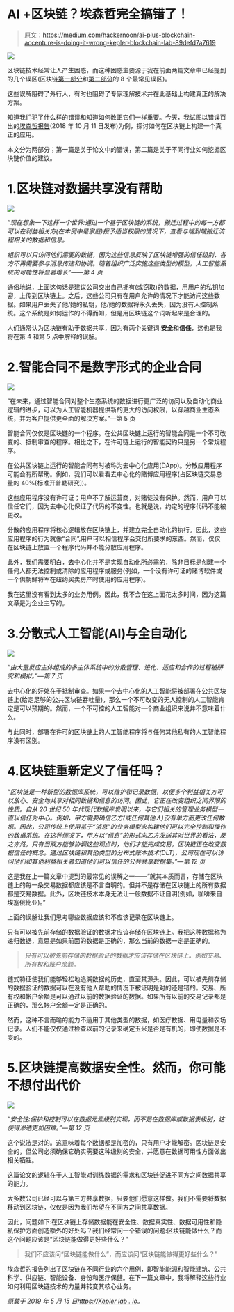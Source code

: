 # AI +区块链？埃森哲完全搞错了！

> 原文：<https://medium.com/hackernoon/ai-plus-blockchain-accenture-is-doing-it-wrong-kepler-blockchain-lab-89defd7a7619>

![](img/8c01a9dab506456fbd9d4e3945eeb9ab.png)

区块链技术经常让人产生困惑，而这种困惑主要源于我在前面两篇文章中已经提到的几个误区(区块链[第一部分](https://keplerlab.io/8-most-common-misunderstandings-in-blockchain-discussion/)和[第二部分](https://keplerlab.io/8-most-common-misunderstandings-in-blockchain-discussion-part-2/)的 8 个最常见误区)。

这些误解阻碍了外行人，有时也阻碍了专家理解技术并在此基础上构建真正的解决方案。

知道我们犯了什么样的错误和知道如何改正它们一样重要。今天，我试图以错误百出的[埃森哲报告](https://www.accenture.com/us-en/insights/blockchain/ai-plus-blockchain)(2018 年 10 月 11 日发布)为例，探讨如何在区块链上构建一个真正的应用。

本文分为两部分；第一篇是关于论文中的错误，第二篇是关于不同行业如何挖掘区块链价值的建议。

# 1.区块链对数据共享没有帮助

![](img/276b146dd7e2b0ef7dc3373e0801b91c.png)

*“现在想象一下这样一个世界:通过一个基于区块链的系统，搬迁过程中的每一方都可以在利益相关方(在本例中是家庭)授予适当权限的情况下，查看与端到端搬迁流程相关的数据和信息。*

*组织可以只访问他们需要的数据，因为这些信息反映了区块链增强的信任级别，各方不再需要参与消息传递和协调。随着组织广泛实施这些类型的模型，人工智能系统的可能性将显著增长”——第 4 页*

通俗地说，上面这句话是建议公司交出自己拥有(或窃取)的数据，用用户的私钥加密，上传到区块链上。之后，这些公司只有在用户允许的情况下才能访问这些数据。如果用户丢失了他/她的私钥，他/她的数据将永久丢失，因为没有人控制系统。这个系统是如何运作的不得而知，但是用区块链这个词听起来是合理的。

人们通常认为区块链有助于数据共享，因为有两个关键词:**安全**和**信任**，这也是我将在第 4 和第 5 点中解释的误解。

# 2.智能合同不是数字形式的企业合同

![](img/37d2cda54e86dcc841f54755d473568c.png)

“在未来，通过智能合同对整个生态系统的数据进行更广泛的访问以及自动化商业逻辑的进步，可以为人工智能机器提供新的更大的访问权限，以穿越商业生态系统，并为客户提供更全面的解决方案。”—第 5 页

智能合同仅仅是区块链的一个程序。在公共区块链上运行的智能合同是一个不可改变的、抵制审查的程序。相比之下，在许可链上运行的智能契约只是另一个常规程序。

在公共区块链上运行的智能合同有时被称为去中心化应用(DApp)。分散应用程序可能会有所帮助。例如，我们可以看看去中心化的赌博应用程序(占区块链交易总量的 40%[标准开普勒研究])。

这些应用程序没有许可证；用户不了解运营商，对赌徒没有保护。然而，用户可以信任它们，因为去中心化保证了代码的不变性。也就是说，约定的程序代码不能被更改。

分散的应用程序将核心逻辑放在区块链上，并建立完全自动化的执行。因此，这些应用程序的行为就像“合同”,用户可以相信程序会交付所要求的东西。然而，仅仅在区块链上放置一个程序代码并不能分散应用程序。

此外，我们需要明白，去中心化并不是实现自动化所必需的，除非目标是创建一个任何人都无法控制或清除的应用程序或服务(例如，一个没有许可证的赌博软件或一个供朝鲜将军在纽约买卖房产时使用的应用程序)。

我在这里没有看到太多的业务用例。因此，我不会在这上面花太多时间，因为这篇文章是为企业主写的。

# 3.分散式人工智能(AI)与全自动化

![](img/7727a0f0337370f8a72c5b9fdfac6f69.png)

*“由大量反应主体组成的多主体系统中的分散管理、进化、适应和合作的过程被研究和模拟。”—第 7 页*

去中心化的好处在于抵制审查。如果一个去中心化的人工智能将被部署在公共区块链上(给定足够的公共区块链吞吐量)，那么一个不可改变的无人控制的人工智能肯定是可以预期的。然而，一个不可控的人工智能对一个商业组织来说并不意味着什么。

与此同时，部署在许可的区块链上的人工智能程序将与任何其他私有的人工智能程序没有区别。

# 4.区块链重新定义了信任吗？

*“区块链是一种新型的数据库系统，可以维护和记录数据，以便多个利益相关方可以放心、安全地共享对相同数据和信息的访问。因此，它正在改变组织之间界限的性质。自从 20 世纪 50 年代现代数据库发明以来，与它们相关的管理业务模型一直以信任为中心。例如，甲方需要确信乙方(或任何其他人)没有单方面更改任何数据。因此，公司传统上使用基于“消息”的业务模型来构建他们可以完全控制和操作的数据系统。在这种情况下，甲方以“信息”的形式向乙方发送其对世界的看法，反之亦然。只有当双方能够协调这些观点时，他们才能完成交易。区块链正在改变数据信任的概念。通过区块链和其他类型的分布式账本技术(DLT)，公司现在可以访问他们和其他利益相关者知道他们可以信任的公共共享数据集。”—第 12 页*

这是我在上一篇文章中提到的最常见的误解之一——“就其本质而言，存储在区块链上的每一条交易数据都应该是不言自明的。但并不是存储在区块链上的所有数据都是交易数据。此外，区块链技术本身无法让一般数据不证自明(例如，咖啡来自埃塞俄比亚)。”

上面的误解让我们思考哪些数据应该和不应该记录在区块链上。

只有可以被先前存储的数据验证的数据才应该存储在区块链上。我把这种数据称为递归数据，意思是如果前面的数据是正确的，那么当前的数据一定是正确的。

> *只有可以被先前存储的数据验证的数据才应该存储在区块链上。例如交易、所有权和账户余额。*

链式特征使我们能够轻松地追溯数据的历史，直至其源头。因此，可以被先前存储的数据验证的数据可以在没有他人帮助的情况下被证明是对的还是错的。交易、所有权和帐户余额是可以通过以前的数据验证的数据。如果所有以前的交易记录都是正确的，那么帐户余额一定是正确的。

然而，这种不言而喻的能力不适用于其他类型的数据，如医疗数据、用电量和农场记录。人们不能仅仅通过检查以前的记录来确定玉米是否是有机的，即使数据是不变的。

# 5.区块链提高数据安全性。然而，你可能不想付出代价

![](img/048f1d3baefb860d84c701321d5dda85.png)

*“安全性:保护和控制可以在数据元素级别实现，而不是在数据库或数据表级别，这使得渗透更加困难。”—第 12 页*

这个说法是对的。这意味着每个数据都是加密的，只有用户才能解密。区块链是安全的，但公司必须确保它确实需要这种级别的安全，并愿意在数据可用性方面做出相关牺牲。

这篇论文的逻辑在于人工智能对训练数据的需求和区块链促进不同方之间数据共享的能力。

大多数公司已经可以与第三方共享数据，只要他们愿意这样做。我们不需要将数据移动到区块链，仅仅是因为我们希望在不同方之间共享数据。

因此，问题如下:在区块链上存储数据能在安全性、数据真实性、数据可用性和隐私保护方面创造额外的好处吗？我们经常问一个错误的问题:区块链能做什么？而这个问题应该是“区块链能做得更好些什么？”

> 我们不应该问“区块链能做什么”，而应该问“区块链能做得更好些什么？”

埃森哲的报告列出了区块链在不同行业的六个用例，即智能能源和智能建筑、公共科学、供应链、智能设备、身份和医疗保健。在下一篇文章中，我将解释这些行业如何利用区块链技术的力量并转变其核心业务。

*原载于 2019 年 5 月 15 日*[*https://Kepler lab . io*](https://keplerlab.io/ai-plus-blockchain-accenture-is-doing-it-wrong/)*。*